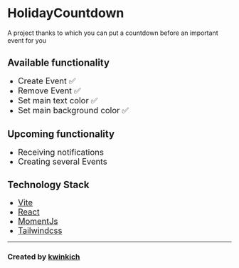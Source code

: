 # HolidayCountdown

A project thanks to which you can put a countdown before an important event for you

## Available functionality

<ul>
	<li style="font-size: 18px;">Create Event ✅</li>
	<li style="font-size: 18px;">Remove Event ✅</li>
	<li style="font-size: 18px;">Set main text color ✅</li>
	<li style="font-size: 18px;">Set main background color ✅</li>
</ul>

## Upcoming functionality

<ul>
	<li style="font-size: 18px;">Receiving notifications</li>
	<li style="font-size: 18px;">Creating several Events</li>
</ul>

## Technology Stack

<ul>
	<li style="font-size: 18px;"><a href="https://vitejs.dev/" target="_blank">Vite</a></li>
	<li style="font-size: 18px;"><a href="https://react.dev/" target="_blank">React</a></li>
	<li style="font-size: 18px;"><a href="https://momentjs.com/" target="_blank">MomentJs</a></li>
	<li style="font-size: 18px;"><a href="https://tailwindcss.com/" target="_blank">Tailwindcss</a></li>
</ul>

<hr>

### Created by [kwinkich](https://kwinkich.fun)
